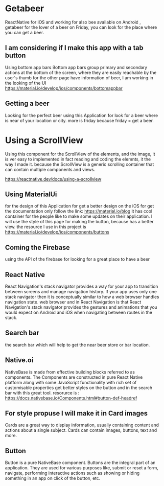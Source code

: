 # Getabeer
ReactNative  for iOS and working for also bee available on Android , getabeer for the lover of a beer on Friday, you can look for the place where you can get a beer.
## I am considering if I make this app with a tab button 
Using bottom app bars
Bottom app bars group primary and secondary actions at the bottom of the screen, where they are easily reachable by the user's thumb for the other page have information of beer, I am working in the looking of the UI
https://material.io/develop/ios/components/bottomappbar

## Getting a beer 

Looking for the perfect beer using this Application for look for a beer where is near of your location or city. 
more is friday because friday = get a beer.

# Using a ScrollView
Using this component for the ScrollView of the elements, and the image, it is ver easy to implemented in fact reading and coding the elemnts, it the way I made it.
because the ScrollView is a generic scrolling container that can contain multiple components and views.

https://reactnative.dev/docs/using-a-scrollview

## Using MaterialUi
for the design of this Application for get a better design on the iOS
for get the documentation only follow the link: https://material.io/blog
it has cool container for the people like to make some updates on their application.
I will use the style of this page for making the button, because has a better view. the resource I use in this project is 
https://material.io/develop/ios/components/buttons

## Coming the Firebase
using the API of the firebase for looking for a great place to have a beer 

## React Native 

React Navigation's stack navigator provides a way for your app to transition between screens and manage navigation history. If your app uses only one stack navigator then it is conceptually similar to how a web browser handles navigation state.
web browser and in React Navigation is that React Navigation's stack navigator provides the gestures and animations that you would expect on Android and iOS when navigating between routes in the stack.
## Search bar
the search bar which will help to get the near beer store or bar location.

## Native.oi

NativeBase is made from effective building blocks referred to as components. The Components are constructed in pure React Native platform along with some JavaScript functionality with rich set of customisable properties get better styles on the button and in the search bar with this great tool. 
resorurce is : https://docs.nativebase.io/Components.html#button-def-headref
## For style propuse I will make it in Card images
Cards are a great way to display information, usually containing content and actions about a single subject. Cards can contain images, buttons, text and more.

## Button 
Button is a pure NativeBase component.
Buttons are the integral part of an application. They are used for various purposes like, submit or reset a form, navigate, performing interactive actions such as showing or hiding something in an app on click of the button, etc.
